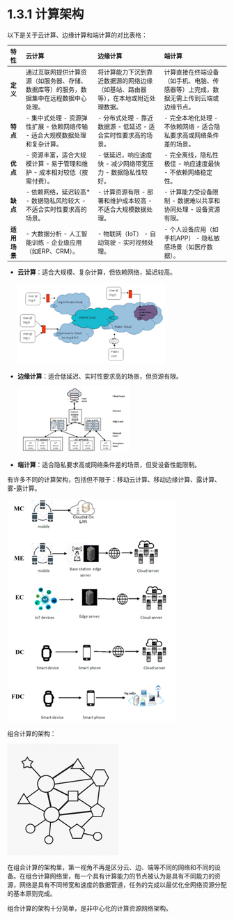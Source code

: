 # 1.3.1 计算架构

以下是关于云计算、边缘计算和端计算的对比表格：

| **特性**     | **云计算**                                                   | **边缘计算**                                                 | **端计算**                                                   |
| :----------- | :----------------------------------------------------------- | :----------------------------------------------------------- | :----------------------------------------------------------- |
| **定义**     | 通过互联网提供计算资源（如服务器、存储、数据库等）的服务，数据集中在远程数据中心处理。 | 将计算能力下沉到靠近数据源的网络边缘（如基站、路由器等），在本地或附近处理数据。 | 计算直接在终端设备（如手机、电脑、传感器等）上完成，数据无需上传到云端或边缘节点。 |
| **特点**     | - 集中式处理 - 资源弹性扩展 - 依赖网络传输 - 适合大规模数据处理和复杂计算。 | - 分布式处理 - 靠近数据源 - 低延迟 - 适合实时性要求高的场景。 | - 完全本地化处理 - 不依赖网络 - 适合隐私要求高或网络条件差的场景。 |
| **优点**     | - 资源丰富，适合大规模计算 - 易于管理和维护 - 成本相对较低（按需付费）。 | - 低延迟，响应速度快 - 减少网络带宽压力 - 数据隐私性较好。   | - 完全离线，隐私性极佳 - 响应速度最快 - 不依赖网络稳定性。   |
| **缺点**     | - 依赖网络，延迟较高* - 数据隐私风险较大 - 不适合实时性要求高的场景。 | - 计算资源有限 - 部署和维护成本较高 - 不适合大规模数据处理。 | - 计算能力受设备限制 - 数据难以共享和协同处理 - 设备资源有限。 |
| **适用场景** | - 大数据分析 - 人工智能训练 - 企业级应用（如ERP、CRM）。     | - 物联网（IoT） - 自动驾驶 - 实时视频处理。                  | - 个人设备应用（如手机APP） - 隐私敏感场景（如医疗数据）。   |

- **云计算**：适合大规模、复杂计算，但依赖网络，延迟较高。

  <img src="./images/cloud-computing-architecture.png" alt="image-20250408174321331" style="zoom: 33%;" />

- **边缘计算**：适合低延迟、实时性要求高的场景，但资源有限。

  <img src="images/edge-computing-architecture.png" alt="image-20250408173317034" style="zoom: 25%;" />

- **端计算**：适合隐私要求高或网络条件差的场景，但受设备性能限制。

有许多不同的计算架构，包括但不限于：移动云计算、移动边缘计算、露计算、雾-露计算。

<img src="./images/other-computing-architectures.png" alt="image-20250408175229880" style="zoom: 50%;" /> 

组合计算的架构：

<img src="./images/composition-computing-architecture.png" alt="已生成图片" style="zoom:25%;" />

在组合计算的架构里，第一视角不再是区分云、边、端等不同的网络和不同的设备。在组合计算网络里，每一个具有计算能力的节点被认为是具有不同能力的资源，网络是具有不同带宽和速度的数据管道，任务的完成以最优化全网络资源分配的基本原则完成。

组合计算的架构十分简单，是非中心化的计算资源网络架构。
